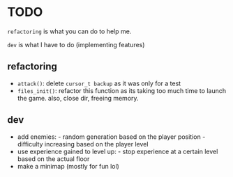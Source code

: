 # TODO
`refactoring` is what you can do to help me.

`dev` is what I have to do (implementing features)

## refactoring
- `attack()`: delete `cursor_t backup` as it was only for a test
- `files_init()`: refactor this function as its taking too much time to launch the game. also, close dir, freeing memory.

## dev
- add enemies:
		- random generation based on the player position
		- difficulty increasing based on the player level
- use experience gained to level up:
		- stop experience at a certain level based on the actual floor
- make a minimap (mostly for fun lol)
